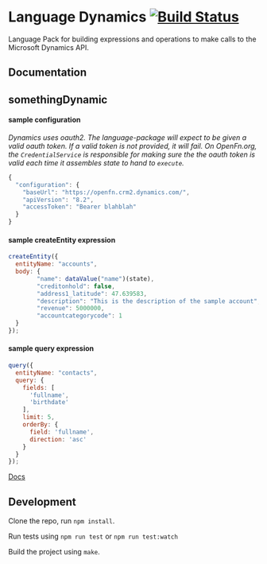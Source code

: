 Language Dynamics [![Build Status](https://travis-ci.org/OpenFn/language-dynamics.svg?branch=master)](https://travis-ci.org/OpenFn/language-dynamics)
=============

Language Pack for building expressions and operations to make calls to the Microsoft Dynamics API.

Documentation
-------------
## somethingDynamic

#### sample configuration
*Dynamics uses oauth2. The language-package will expect to be given a valid oauth token.
If a valid token is not provided, it will fail.
On OpenFn.org, the `CredentialService` is responsible for making sure the the oauth token is valid each time it assembles state to hand to `execute`.*
```js
{
  "configuration": {
    "baseUrl": "https://openfn.crm2.dynamics.com/",
    "apiVersion": "8.2",
    "accessToken": "Bearer blahblah"
  }
}
```

#### sample createEntity expression
```js
createEntity({
  entityName: "accounts",
  body: {
        "name": dataValue("name")(state),
        "creditonhold": false,
        "address1_latitude": 47.639583,
        "description": "This is the description of the sample account",
        "revenue": 5000000,
        "accountcategorycode": 1
  }
});
```

#### sample query expression
```js
query({
  entityName: "contacts",
  query: {
    fields: [
      'fullname',
      'birthdate'
    ],
    limit: 5,
    orderBy: {
      field: 'fullname',
      direction: 'asc'
    }
  }
});
```

[Docs](docs/index)


Development
-----------

Clone the repo, run `npm install`.

Run tests using `npm run test` or `npm run test:watch`

Build the project using `make`.
